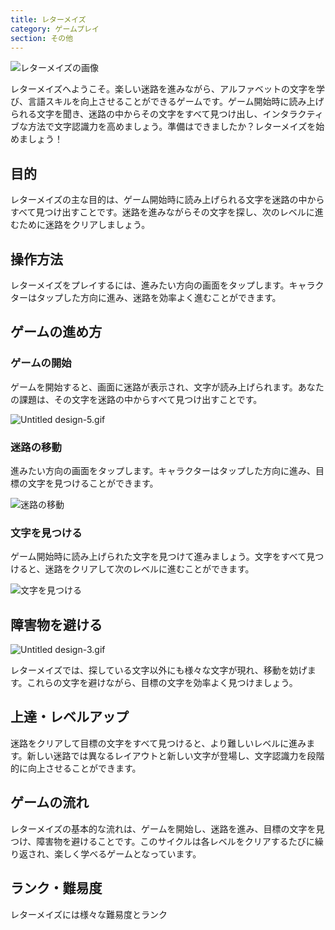 ```yaml
---
title: レターメイズ
category: ゲームプレイ
section: その他
---
```

![レターメイズの画像](https://help.studycat.com/hc/article_attachments/34917832623897)

レターメイズへようこそ。楽しい迷路を進みながら、アルファベットの文字を学び、言語スキルを向上させることができるゲームです。ゲーム開始時に読み上げられる文字を聞き、迷路の中からその文字をすべて見つけ出し、インタラクティブな方法で文字認識力を高めましょう。準備はできましたか？レターメイズを始めましょう！

## 目的

レターメイズの主な目的は、ゲーム開始時に読み上げられる文字を迷路の中からすべて見つけ出すことです。迷路を進みながらその文字を探し、次のレベルに進むために迷路をクリアしましょう。

## 操作方法

レターメイズをプレイするには、進みたい方向の画面をタップします。キャラクターはタップした方向に進み、迷路を効率よく進むことができます。

## ゲームの進め方

### ゲームの開始

ゲームを開始すると、画面に迷路が表示され、文字が読み上げられます。あなたの課題は、その文字を迷路の中からすべて見つけ出すことです。

![Untitled design-5.gif](https://help.studycat.com/hc/article_attachments/35079949007769)

### 迷路の移動

進みたい方向の画面をタップします。キャラクターはタップした方向に進み、目標の文字を見つけることができます。

![迷路の移動](https://help.studycat.com/hc/article_attachments/34917832629785)

### 文字を見つける

ゲーム開始時に読み上げられた文字を見つけて進みましょう。文字をすべて見つけると、迷路をクリアして次のレベルに進むことができます。

![文字を見つける](https://help.studycat.com/hc/article_attachments/34917832631321)

## 障害物を避ける

![Untitled design-3.gif](https://help.studycat.com/hc/article_attachments/35076983481369)

レターメイズでは、探している文字以外にも様々な文字が現れ、移動を妨げます。これらの文字を避けながら、目標の文字を効率よく見つけましょう。

## 上達・レベルアップ

迷路をクリアして目標の文字をすべて見つけると、より難しいレベルに進みます。新しい迷路では異なるレイアウトと新しい文字が登場し、文字認識力を段階的に向上させることができます。

## ゲームの流れ

レターメイズの基本的な流れは、ゲームを開始し、迷路を進み、目標の文字を見つけ、障害物を避けることです。このサイクルは各レベルをクリアするたびに繰り返され、楽しく学べるゲームとなっています。

## ランク・難易度

レターメイズには様々な難易度とランク